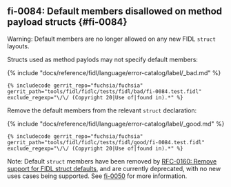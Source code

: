 ## fi-0084: Default members disallowed on method payload structs {#fi-0084}

Warning: Default members are no longer allowed on any new FIDL `struct` layouts.

Structs used as method paylods may not specify default members:

{% include "docs/reference/fidl/language/error-catalog/label/_bad.md" %}

```fidl
{% includecode gerrit_repo="fuchsia/fuchsia" gerrit_path="tools/fidl/fidlc/tests/fidl/bad/fi-0084.test.fidl" exclude_regexp="\/\/ (Copyright 20|Use of|found in).*" %}
```

Remove the default members from the relevant `struct` declaration:

{% include "docs/reference/fidl/language/error-catalog/label/_good.md" %}

```fidl
{% includecode gerrit_repo="fuchsia/fuchsia" gerrit_path="tools/fidl/fidlc/tests/fidl/good/fi-0084.test.fidl" exclude_regexp="\/\/ (Copyright 20|Use of|found in).*" %}
```

Note: Default `struct` members have been removed by [RFC-0160: Remove support
for FIDL struct
defaults](/docs/contribute/governance/rfcs/0160_fidl_remove_struct_defaults.md),
and are currently deprecated, with no new uses cases being supported. See
[fi-0050](#fi-0050) for more information.
